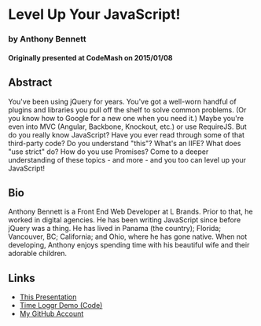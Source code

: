 # Level Up Your JavaScript!
### by Anthony Bennett
#### Originally presented at CodeMash on 2015/01/08

## Abstract

You've been using jQuery for years. You've got a well-worn handful
of plugins and libraries you pull off the shelf to solve common
problems. (Or you know how to Google for a new one when you need
it.) Maybe you're even into MVC (Angular, Backbone, Knockout, etc.)
or use RequireJS. But do you really know JavaScript? Have you ever
read through some of that third-party code? Do you understand "this"?
What's an IIFE? What does "use strict" do? How do you use Promises?
Come to a deeper understanding of these topics - and more - and you
too can level up your JavaScript!

## Bio

Anthony Bennett is a Front End Web Developer at L Brands. Prior to
that, he worked in digital agencies. He has been writing JavaScript
since before jQuery was a thing. He has lived in Panama (the country);
Florida; Vancouver, BC; California; and Ohio, where he has gone native.
When not developing, Anthony enjoys spending time with his beautiful
wife and their adorable children.

## Links

- [This Presentation](http://anthonybennett.github.io/level-up-your-js)
- [Time Loggr Demo (Code)](https://github.com/anthonybennett/time-loggr)
- [My GitHub Account](https://github.com/anthonybennett)